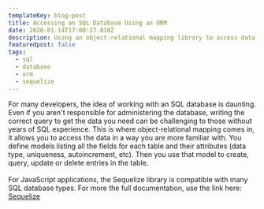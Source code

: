 ```yaml
---
templateKey: blog-post
title: Accessing an SQL Database Using an ORM
date: 2020-01-14T17:00:27.810Z
description: Using an object-relational mapping library to access data from an SQL database
featuredpost: false
tags:
  - sql
  - database
  - orm
  - sequelize
---
```

For many developers, the idea of working with an SQL database is daunting. Even if you aren't responsible for administering the database, writing the correct query to get the data you need can be challenging to those without years of SQL experience. This is where object-relational mapping comes in, it allows you to access the data in a way you are more familiar with. You define models listing all the fields for each table and their attributes (data type, uniqueness, autoincrement, etc). Then you use that model to create, query, update or delete entries in the table.
<br><br>
For JavaScript applications, the Sequelize library is compatible with many SQL database types. For more the full documentation, use the link here:<br>
[Sequelize](https://sequelize.org/v5/)
